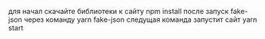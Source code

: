 для начал скачайте библиотеки к сайту
npm install
после запуск fake-json через команду
yarn fake-json
следущая команда запустит сайт 
yarn start
